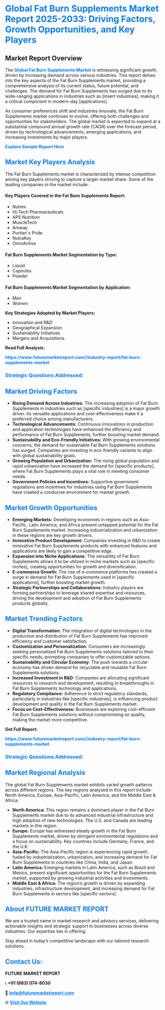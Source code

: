 <h1 style="color: #007BFF;">Global Fat Burn Supplements Market Report 2025-2033: Driving Factors, Growth Opportunities, and Key Players</h1>

<section id="overview">
<h2>Market Report Overview</h2>
<p>The <a href="https://www.futuremarketreport.com//industry-report/fat-burn-supplements-market" style="color: #007BFF; text-decoration: none;"><strong>Global Fat Burn Supplements Market</strong></a> is witnessing significant growth, driven by increasing demand across various industries. This report delves into the key aspects of the Fat Burn Supplements market, providing a comprehensive analysis of its current status, future potential, and challenges. The demand for Fat Burn Supplements has surged due to its wide-ranging applications in industries such as [insert industries], making it a critical component in modern-day [applications].</p>
<p>As consumer preferences shift and industries innovate, the Fat Burn Supplements market continues to evolve, offering both challenges and opportunities for stakeholders. The global market is expected to expand at a substantial compound annual growth rate (CAGR) over the forecast period, driven by technological advancements, emerging applications, and increasing investments by major players.</p>
</section>

<section id="overview">
<p><a href="https://www.futuremarketreport.com//request-sample/reportId=82700" style="color: #007BFF; text-decoration: none;"><strong>Explore Sample Report Here</strong></a></p>
</section>

<section id="key-players">
<h2 style="color: #007BFF;">Market Key Players Analysis</h2>
<p>The Fat Burn Supplements market is characterized by intense competition among key players striving to capture a larger market share. Some of the leading companies in the market include:</p>
<h4>Key Players Covered in the Fat Burn Supplements Report:</h4>
<ul><li>Nutrex</li><li>Hi-Tech Pharmaceuticals</li><li>APS Nutrition</li><li>MuscleTech</li><li>Amway</li><li>Puritan`s Pride</li><li>NutraKey</li><li>OmniActive</li></ul>
<h4>Fat Burn Supplements Market Segmentation by Type:</h4>
<ul><li>Liquid</li><li>Capsules</li><li>Powder</li></ul>

<h4>Fat Burn Supplements Market Segmentation by Application:</h4>
<ul><li>Men</li><li>Women</li></ul>
<p><strong>Key Strategies Adopted by Market Players:</strong></p>
<ul>
<li>Innovation and R&D</li>
<li>Geographical Expansion</li>
<li>Sustainability Initiatives</li>
<li>Mergers and Acquisitions</li>
</ul>
</section>

<section>
<p><strong>Read Full Analysis: </strong></p><a href="https://www.futuremarketreport.com//industry-report/fat-burn-supplements-market" style="color: #007BFF; text-decoration: none;"><strong>https://www.futuremarketreport.com//industry-report/fat-burn-supplements-market</strong></a>
<h3 style="color: #007BFF;">Strategic Questions Addressed:</h3>
</section>

<section id="driving-factors">
<h2 style="color: #007BFF;">Market Driving Factors</h2>
<ul>
<li><strong>Rising Demand Across Industries:</strong> The increasing adoption of Fat Burn Supplements in industries such as [specific industries] is a major growth driver. Its versatile applications and cost-effectiveness make it a preferred choice among manufacturers.</li>
<li><strong>Technological Advancements:</strong> Continuous innovations in production and application technologies have enhanced the efficiency and performance of Fat Burn Supplements, further boosting market demand.</li>
<li><strong>Sustainability and Eco-Friendly Initiatives:</strong> With growing environmental concerns, the demand for sustainable Fat Burn Supplements solutions has surged. Companies are investing in eco-friendly variants to align with global sustainability goals.</li>
<li><strong>Growing Population and Urbanization:</strong> The rising global population and rapid urbanization have increased the demand for [specific products], where Fat Burn Supplements plays a vital role in meeting consumer needs.</li>
<li><strong>Government Policies and Incentives:</strong> Supportive government regulations and incentives for industries using Fat Burn Supplements have created a conducive environment for market growth.</li>
</ul>
</section>

<section id="growth-opportunities">
<h2 style="color: #007BFF;">Market Growth Opportunities</h2>
<ul>
<li><strong>Emerging Markets:</strong> Developing economies in regions such as Asia-Pacific, Latin America, and Africa present untapped potential for the Fat Burn Supplements market. Increasing industrialization and urbanization in these regions are key growth drivers.</li>
<li><strong>Innovative Product Development:</strong> Companies investing in R&D to create innovative Fat Burn Supplements products with enhanced features and applications are likely to gain a competitive edge.</li>
<li><strong>Expansion into Niche Applications:</strong> The versatility of Fat Burn Supplements allows it to be utilized in niche markets such as [specific niches], creating opportunities for growth and diversification.</li>
<li><strong>E-commerce Growth:</strong> The rise of e-commerce platforms has created a surge in demand for Fat Burn Supplements used in [specific applications], further boosting market growth.</li>
<li><strong>Strategic Partnerships and Collaborations:</strong> Industry players are forming partnerships to leverage shared expertise and resources, driving the development and adoption of Fat Burn Supplements products globally.</li>
</ul>
</section>

<section id="trending-factors">
<h2 style="color: #007BFF;">Market Trending Factors</h2>
<ul>
<li><strong>Digital Transformation:</strong> The integration of digital technologies in the production and distribution of Fat Burn Supplements has improved efficiency and customer satisfaction.</li>
<li><strong>Customization and Personalization:</strong> Consumers are increasingly seeking personalized Fat Burn Supplements solutions tailored to their specific needs, prompting companies to offer customizable options.</li>
<li><strong>Sustainability and Circular Economy:</strong> The push towards a circular economy has driven demand for recyclable and reusable Fat Burn Supplements solutions.</li>
<li><strong>Increased Investment in R&D:</strong> Companies are allocating significant resources to research and development, resulting in breakthroughs in Fat Burn Supplements technology and applications.</li>
<li><strong>Regulatory Compliance:</strong> Adherence to strict regulatory standards, particularly in industries like [specific industries], is influencing product development and quality in the Fat Burn Supplements market.</li>
<li><strong>Focus on Cost-Effectiveness:</strong> Businesses are exploring cost-efficient Fat Burn Supplements solutions without compromising on quality, making the market more competitive.</li>
</ul>
</section>

<section>
<p><strong>Get Full Report: </strong></p><a href="https://www.futuremarketreport.com//industry-report/fat-burn-supplements-market" style="color: #007BFF; text-decoration: none;"><strong>https://www.futuremarketreport.com//industry-report/fat-burn-supplements-market</strong></a>
<h3 style="color: #007BFF;">Strategic Questions Addressed:</h3>
</section>


<section id="regional-analysis">
<h2 style="color: #007BFF;">Market Regional Analysis</h2>
<p>The global Fat Burn Supplements market exhibits varied growth patterns across different regions. The key regions analyzed in this report include North America, Europe, Asia-Pacific, Latin America, and the Middle East & Africa:</p>
<ul>
<li><strong>North America:</strong> This region remains a dominant player in the Fat Burn Supplements market due to its advanced industrial infrastructure and high adoption of new technologies. The U.S. and Canada are leading markets in this region.</li>
<li><strong>Europe:</strong> Europe has witnessed steady growth in the Fat Burn Supplements market, driven by stringent environmental regulations and a focus on sustainability. Key countries include Germany, France, and the U.K.</li>
<li><strong>Asia-Pacific:</strong> The Asia-Pacific region is experiencing rapid growth, fueled by industrialization, urbanization, and increasing demand for Fat Burn Supplements in countries like China, India, and Japan.</li>
<li><strong>Latin America:</strong> Emerging markets in Latin America, such as Brazil and Mexico, present significant opportunities for the Fat Burn Supplements market, supported by growing industrial activities and investments.</li>
<li><strong>Middle East & Africa:</strong> The region’s growth is driven by expanding industries, infrastructure development, and increasing demand for Fat Burn Supplements in sectors like [specific sectors].</li>
</ul>
</section>

<footer>
<h2 style="color: #007BFF;">About FUTURE MARKET REPORT</h2>
<p>We are a trusted name in market research and advisory services, delivering actionable insights and strategic support to businesses across diverse industries. Our expertise lies in offering:</p>

<p>Stay ahead in today’s competitive landscape with our tailored research solutions.</p>

<h2 style="color: #007BFF;">Contact Us:</h2>
<p><strong>FUTURE MARKET REPORT</strong></p>
<p>📞 <strong>+91 (883) 074-8030</strong></p>
<p>📧 <strong><a href="mailto:help@futuremarketreport.com" style="color: #007BFF;">help@futuremarketreport.com</a></strong></p>
<p>🌐 <strong><a href="https://www.futuremarketreport.com/" style="color: #007BFF;">Visit Our Website</a></strong></p>
</footer>